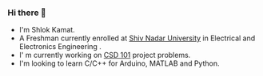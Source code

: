 ### Hi there 👋

<!--
**Shlok2002/Shlok2002** is a ✨ _special_ ✨ repository because its `README.md` (this file) appears on your GitHub profile.

Here are some ideas to get you started:

- 🔭 I’m currently working on ...
- 🌱 I’m currently learning ...
- 👯 I’m looking to collaborate on ...
- 🤔 I’m looking for help with ...
- 💬 Ask me about ...
- 📫 How to reach me: ...
- 😄 Pronouns: ...
- ⚡ Fun fact: ...
-->

 - I'm Shlok Kamat.
 - A Freshman currently enrolled at [Shiv Nadar University](https://snu.edu.in "Website") in Electrical and Electronics Engineering .
 - I' m currently working on [CSD 101](https://www.cgs.iitk.ac.in/user/hk/csd101/2020/labs/projectList.txt "Problems") project problems.
 - I'm looking to learn C/C++ for Arduino, MATLAB and Python.
